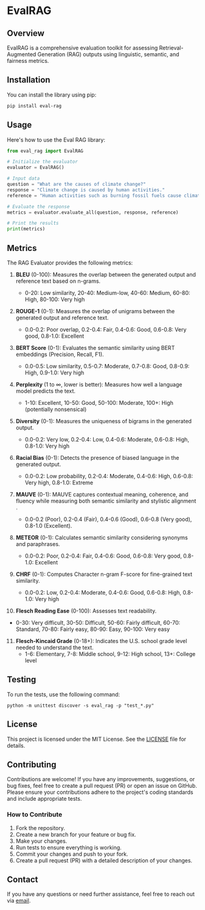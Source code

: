 # EvalRAG

## Overview

EvalRAG is a comprehensive evaluation toolkit for assessing Retrieval-Augmented Generation (RAG) outputs using linguistic, semantic, and fairness metrics.

## Installation

You can install the library using pip:

```bash
pip install eval-rag
```

## Usage

Here's how to use the Eval RAG library:

```python
from eval_rag import EvalRAG

# Initialize the evaluator
evaluator = EvalRAG()

# Input data
question = "What are the causes of climate change?"
response = "Climate change is caused by human activities."
reference = "Human activities such as burning fossil fuels cause climate change."

# Evaluate the response
metrics = evaluator.evaluate_all(question, response, reference)

# Print the results
print(metrics)
```

## Metrics

The RAG Evaluator provides the following metrics:

1. **BLEU** (0-100): Measures the overlap between the generated output and reference text based on n-grams.
   - 0-20: Low similarity, 20-40: Medium-low, 40-60: Medium, 60-80: High, 80-100: Very high

2. **ROUGE-1** (0-1): Measures the overlap of unigrams between the generated output and reference text.
   - 0.0-0.2: Poor overlap, 0.2-0.4: Fair, 0.4-0.6: Good, 0.6-0.8: Very good, 0.8-1.0: Excellent

3. **BERT Score** (0-1): Evaluates the semantic similarity using BERT embeddings (Precision, Recall, F1).
   - 0.0-0.5: Low similarity, 0.5-0.7: Moderate, 0.7-0.8: Good, 0.8-0.9: High, 0.9-1.0: Very high

4. **Perplexity** (1 to ∞, lower is better): Measures how well a language model predicts the text.
   - 1-10: Excellent, 10-50: Good, 50-100: Moderate, 100+: High (potentially nonsensical)

5. **Diversity** (0-1): Measures the uniqueness of bigrams in the generated output.
   - 0.0-0.2: Very low, 0.2-0.4: Low, 0.4-0.6: Moderate, 0.6-0.8: High, 0.8-1.0: Very high

6. **Racial Bias** (0-1): Detects the presence of biased language in the generated output.
   - 0.0-0.2: Low probability, 0.2-0.4: Moderate, 0.4-0.6: High, 0.6-0.8: Very high, 0.8-1.0: Extreme

7. **MAUVE** (0-1): MAUVE captures contextual meaning, coherence, and fluency while measuring both semantic similarity and stylistic alignment .
   -  0.0-0.2 (Poor), 0.2-0.4 (Fair), 0.4-0.6 (Good), 0.6-0.8 (Very good), 0.8-1.0 (Excellent).
     
8. **METEOR** (0-1): Calculates semantic similarity considering synonyms and paraphrases.
   - 0.0-0.2: Poor, 0.2-0.4: Fair, 0.4-0.6: Good, 0.6-0.8: Very good, 0.8-1.0: Excellent

9. **CHRF** (0-1): Computes Character n-gram F-score for fine-grained text similarity.
   - 0.0-0.2: Low, 0.2-0.4: Moderate, 0.4-0.6: Good, 0.6-0.8: High, 0.8-1.0: Very high

10. **Flesch Reading Ease** (0-100): Assesses text readability.
   - 0-30: Very difficult, 30-50: Difficult, 50-60: Fairly difficult, 60-70: Standard, 70-80: Fairly easy, 80-90: Easy, 90-100: Very easy

11. **Flesch-Kincaid Grade** (0-18+): Indicates the U.S. school grade level needed to understand the text.
    - 1-6: Elementary, 7-8: Middle school, 9-12: High school, 13+: College level

## Testing

To run the tests, use the following command:

```
python -m unittest discover -s eval_rag -p "test_*.py"
```

## License

This project is licensed under the MIT License. See the [LICENSE](LICENSE.txt) file for details.

## Contributing

Contributions are welcome! If you have any improvements, suggestions, or bug fixes, feel free to create a pull request (PR) or open an issue on GitHub. Please ensure your contributions adhere to the project's coding standards and include appropriate tests.

### How to Contribute

1. Fork the repository.
2. Create a new branch for your feature or bug fix.
3. Make your changes.
4. Run tests to ensure everything is working.
5. Commit your changes and push to your fork.
6. Create a pull request (PR) with a detailed description of your changes.

## Contact

If you have any questions or need further assistance, feel free to reach out via [email](mailto:shaadclt@gmail.com).
